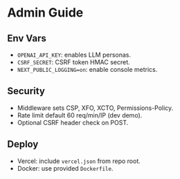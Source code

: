 # Admin Guide
## Env Vars
- `OPENAI_API_KEY`: enables LLM personas.
- `CSRF_SECRET`: CSRF token HMAC secret.
- `NEXT_PUBLIC_LOGGING=on`: enable console metrics.

## Security
- Middleware sets CSP, XFO, XCTO, Permissions-Policy.
- Rate limit default 60 req/min/IP (dev demo).
- Optional CSRF header check on POST.

## Deploy
- Vercel: include `vercel.json` from repo root.
- Docker: use provided `Dockerfile`.
